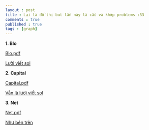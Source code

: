 ```yaml
---
layout : post
title : Lại là đồ thị but lần này là cầu và khớp problems :33 
comments : true
published : true
tags : [graph]
---
```


**1. Blo**

[Blo.pdf](https://github.com/minhnguyen28204/minhnguyen28204.github.io/files/6228825/Blo.pdf)

[Lười viết sol](https://pastebin.com/9gNe0qQn)

**2. Capital**

[Capital.pdf](https://github.com/minhnguyen28204/minhnguyen28204.github.io/files/6228841/Capital.pdf)

[Vẫn là lười viết sol](https://pastebin.com/YUKjSB51)

**3. Net**

[Net.pdf](https://github.com/minhnguyen28204/minhnguyen28204.github.io/files/6228848/Net.pdf)

[Như bên trên](https://pastebin.com/UbMUGHBa)
